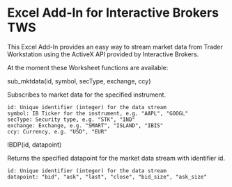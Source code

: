# Excel Add-In for Interactive Brokers TWS
This Excel Add-In provides an easy way to stream market data from Trader Workstation using the ActiveX API provided by Interactive Brokers.


At the moment these Worksheet functions are available:

sub_mktdata(id, symbol, secType, exchange, ccy)

  Subscribes to market data for the specified instrument.
  
    id: Unique identifier (integer) for the data stream
    symbol: IB Ticker for the instrument, e.g. "AAPL", "GOOGL"
    secType: Security type, e.g. "STK", "IND"
    exchange: Exchange, e.g. "SMART", "ISLAND", "IBIS"
    ccy: Currency, e.g. "USD", "EUR"
  
  
IBDP(id, datapoint)

  Returns the specified datapoint for the market data stream with identifier id.
  
    id: Unique identifier (integer) for the data stream
    datapoint: "bid", "ask", "last", "close", "bid_size", "ask_size"
